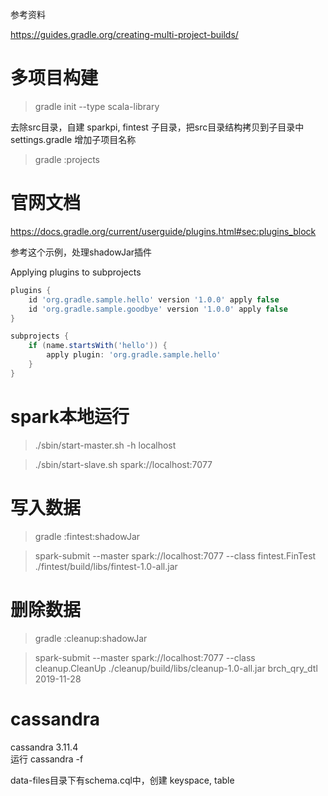 参考资料

https://guides.gradle.org/creating-multi-project-builds/

多项目构建
========

> gradle init --type scala-library

去除src目录，自建 sparkpi, fintest 子目录，把src目录结构拷贝到子目录中
settings.gradle 增加子项目名称

> gradle :projects

官网文档
=======
https://docs.gradle.org/current/userguide/plugins.html#sec:plugins_block

参考这个示例，处理shadowJar插件

Applying plugins to subprojects

```groovy
plugins {
    id 'org.gradle.sample.hello' version '1.0.0' apply false
    id 'org.gradle.sample.goodbye' version '1.0.0' apply false
}

subprojects {
    if (name.startsWith('hello')) {
        apply plugin: 'org.gradle.sample.hello'
    }
}
```

spark本地运行
============

> ./sbin/start-master.sh -h localhost

> ./sbin/start-slave.sh spark://localhost:7077


写入数据
=======
> gradle :fintest:shadowJar

> spark-submit --master spark://localhost:7077 --class fintest.FinTest ./fintest/build/libs/fintest-1.0-all.jar

删除数据
=======
> gradle :cleanup:shadowJar

> spark-submit --master spark://localhost:7077 --class cleanup.CleanUp ./cleanup/build/libs/cleanup-1.0-all.jar brch_qry_dtl 2019-11-28

cassandra
=========

cassandra 3.11.4  
运行 cassandra -f

data-files目录下有schema.cql中，创建 keyspace, table